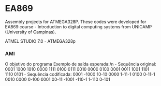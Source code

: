 # EA869
Assembly projects for ATMEGA328P. These codes were developed for EA869 course - Introduction to digital computing systems from UNICAMP (University of Campinas).

ATMEL STUDIO 7.0 - ATMEGA328p

<h3>AMI</h3>
O objetivo do programa 
  Exemplo de saída esperada:/n
- Sequência original:
0001 1000 1010 0000 1111 0100 0111 0010 0000 0100 0001 0011 1001 1101 1110 0101
- Sequência codificada:
0001 -1000 10-10 0000 1-11-1 0100 0-11-1 0010 0000 0-100 0001 00-11 -1001 -110-1 1-110 0-101
